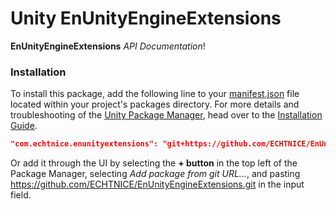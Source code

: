 # Unity EnUnityEngineExtensions

**EnUnityEngineExtensions** *API Documentation*!

### Installation

To install this package, add the following line to your [manifest.json](https://docs.unity3d.com/Manual/upm-dependencies.html) file located within your project's packages directory. 
For more details and troubleshooting of the [Unity Package Manager](https://docs.unity3d.com/Manual/Packages.html), head over to the [Installation Guide](https://github.com/unity-packages/installation).

```json
"com.echtnice.enunityextensions": "git+https://github.com/ECHTNICE/EnUnityEngineExtensions"
```


Or add it through the UI by selecting the **+ button** in the top left of the Package Manager, selecting _Add package from git URL..._, and pasting https://github.com/ECHTNICE/EnUnityEngineExtensions.git in the input field.


